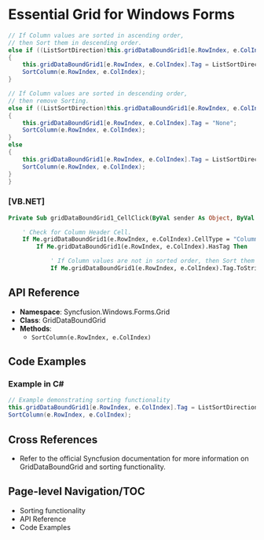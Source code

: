 <!--
source: image
domain: syncfusion-sdk
task: pdf-ocr-to-markdown
language: en (keep original; do not translate)
source_filename: page_1276.jpeg
document_name: grid
page_number: 1276
page_id: grid#page_1276
product: Syncfusion Winforms
version: 11.4.0.26
timestamp: 2025-08-09T05:42:58Z
fidelity: lossless
-->

# Essential Grid for Windows Forms

```csharp
// If Column values are sorted in ascending order,
// then Sort them in descending order.
else if ((ListSortDirection)this.gridDataBoundGrid1[e.RowIndex, e.ColIndex].Tag == ListSortDirection.Ascending)
{
    this.gridDataBoundGrid1[e.RowIndex, e.ColIndex].Tag = ListSortDirection.Descending;
    SortColumn(e.RowIndex, e.ColIndex);
}

// If Column values are sorted in descending order,
// then remove Sorting.
else if ((ListSortDirection)this.gridDataBoundGrid1[e.RowIndex, e.ColIndex].Tag == ListSortDirection.Descending)
{
    this.gridDataBoundGrid1[e.RowIndex, e.ColIndex].Tag = "None";
    SortColumn(e.RowIndex, e.ColIndex);
}
else
{
    this.gridDataBoundGrid1[e.RowIndex, e.ColIndex].Tag = ListSortDirection.Ascending;
    SortColumn(e.RowIndex, e.ColIndex);
}
}
```

### [VB.NET]
```vb
Private Sub gridDataBoundGrid1_CellClick(ByVal sender As Object, ByVal e As Syncfusion.Windows.Forms.Grid.GridCellClickEventArgs)

    ' Check for Column Header Cell.
    If Me.gridDataBoundGrid1(e.RowIndex, e.ColIndex).CellType = "ColumnHeaderCell" Then
        If Me.gridDataBoundGrid1(e.RowIndex, e.ColIndex).HasTag Then

            ' If Column values are not in sorted order, then Sort them in ascending order.
            If Me.gridDataBoundGrid1(e.RowIndex, e.ColIndex).Tag.ToString() = "None" Then
```

## API Reference

- **Namespace**: Syncfusion.Windows.Forms.Grid
- **Class**: GridDataBoundGrid
- **Methods**:
  - `SortColumn(e.RowIndex, e.ColIndex)`

## Code Examples

### Example in C#
```csharp
// Example demonstrating sorting functionality
this.gridDataBoundGrid1[e.RowIndex, e.ColIndex].Tag = ListSortDirection.Ascending;
SortColumn(e.RowIndex, e.ColIndex);
```

## Cross References

- Refer to the official Syncfusion documentation for more information on GridDataBoundGrid and sorting functionality.

## Page-level Navigation/TOC
- Sorting functionality
- API Reference
- Code Examples

<!-- tags: [WinForms, GridDataBoundGrid, sorting, API, version:11.4.0.26] keywords: [sort, ascending, descending, cell header, GridDataBoundGrid, ListSortDirection] -->
